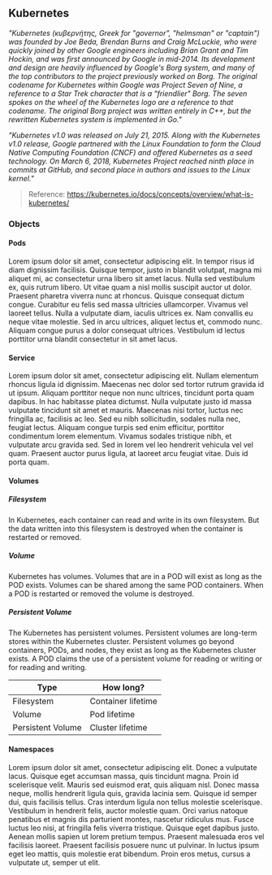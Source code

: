 ## Kubernetes
*"Kubernetes (κυβερνήτης, Greek for "governor", "helmsman" or "captain") was founded by Joe Beda, Brendan Burns and Craig McLuckie, who were quickly joined by other Google engineers including Brian Grant and Tim Hockin, and was first announced by Google in mid-2014. Its development and design are heavily influenced by Google's Borg system, and many of the top contributors to the project previously worked on Borg. The original codename for Kubernetes within Google was Project Seven of Nine, a reference to a Star Trek character that is a "friendlier" Borg. The seven spokes on the wheel of the Kubernetes logo are a reference to that codename. The original Borg project was written entirely in C++, but the rewritten Kubernetes system is implemented in Go."*

*"Kubernetes v1.0 was released on July 21, 2015. Along with the Kubernetes v1.0 release, Google partnered with the Linux Foundation to form the Cloud Native Computing Foundation (CNCF) and offered Kubernetes as a seed technology. On March 6, 2018, Kubernetes Project reached ninth place in commits at GitHub, and second place in authors and issues to the Linux kernel."*
> Reference: https://kubernetes.io/docs/concepts/overview/what-is-kubernetes/

### Objects

#### Pods
Lorem ipsum dolor sit amet, consectetur adipiscing elit. In tempor risus id diam dignissim facilisis. Quisque tempor, justo in blandit volutpat, magna mi aliquet mi, ac consectetur urna libero sit amet lacus. Nulla sed vestibulum ex, quis rutrum libero. Ut vitae quam a nisl mollis suscipit auctor ut dolor. Praesent pharetra viverra nunc at rhoncus. Quisque consequat dictum congue. Curabitur eu felis sed massa ultricies ullamcorper. Vivamus vel laoreet tellus. Nulla a vulputate diam, iaculis ultrices ex. Nam convallis eu neque vitae molestie. Sed in arcu ultrices, aliquet lectus et, commodo nunc. Aliquam congue purus a dolor consequat ultrices. Vestibulum id lectus porttitor urna blandit consectetur in sit amet lacus.

#### Service
Lorem ipsum dolor sit amet, consectetur adipiscing elit. Nullam elementum rhoncus ligula id dignissim. Maecenas nec dolor sed tortor rutrum gravida id ut ipsum. Aliquam porttitor neque non nunc ultrices, tincidunt porta quam dapibus. In hac habitasse platea dictumst. Nulla vulputate justo id massa vulputate tincidunt sit amet et mauris. Maecenas nisi tortor, luctus nec fringilla ac, facilisis ac leo. Sed eu nibh sollicitudin, sodales nulla nec, feugiat lectus. Aliquam congue turpis sed enim efficitur, porttitor condimentum lorem elementum. Vivamus sodales tristique nibh, et vulputate arcu gravida sed. Sed in lorem vel leo hendrerit vehicula vel vel quam. Praesent auctor purus ligula, at laoreet arcu feugiat vitae. Duis id porta quam.

#### Volumes
##### **Filesystem**
In Kubernetes, each container can read and write in its own filesystem.
But the data written into this filesystem is destroyed when the container is restarted or removed.

##### **Volume**
Kubernetes has volumes. Volumes that are in a POD will exist as long as the POD exists. Volumes can be shared among the same POD containers. When a POD is restarted or removed the volume is destroyed.

##### **Persistent Volume**
The Kubernetes has persistent volumes. Persistent volumes are long-term stores within the Kubernetes cluster. Persistent volumes go beyond containers, PODs, and nodes, they exist as long as the Kubernetes cluster exists. A POD claims the use of a persistent volume for reading or writing or for reading and writing.

| Type              | How long?          |
|-------------------|--------------------|
| Filesystem        | Container lifetime |
| Volume            | Pod lifetime       |
| Persistent Volume | Cluster lifetime   |

#### Namespaces
Lorem ipsum dolor sit amet, consectetur adipiscing elit. Donec a vulputate lacus. Quisque eget accumsan massa, quis tincidunt magna. Proin id scelerisque velit. Mauris sed euismod erat, quis aliquam nisl. Donec massa neque, mollis hendrerit ligula quis, gravida lacinia sem. Quisque id semper dui, quis facilisis tellus. Cras interdum ligula non tellus molestie scelerisque. Vestibulum in hendrerit felis, auctor molestie quam. Orci varius natoque penatibus et magnis dis parturient montes, nascetur ridiculus mus. Fusce luctus leo nisi, at fringilla felis viverra tristique. Quisque eget dapibus justo. Aenean mollis sapien ut lorem pretium tempus. Praesent malesuada eros vel facilisis laoreet. Praesent facilisis posuere nunc ut pulvinar. In luctus ipsum eget leo mattis, quis molestie erat bibendum. Proin eros metus, cursus a vulputate ut, semper ut elit.
